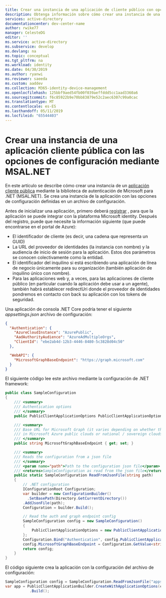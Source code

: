 ```yaml
---
title: Crear una instancia de una aplicación de cliente público con opciones (biblioteca de autenticación de Microsoft para. NET) | Azure
description: Obtenga información sobre cómo crear una instancia de una aplicación cliente pública con las opciones de configuración mediante la biblioteca de autenticación de Microsoft para .NET (MSAL.NET).
services: active-directory
documentationcenter: dev-center-name
author: rwike77
manager: CelesteDG
editor: ''
ms.service: active-directory
ms.subservice: develop
ms.devlang: na
ms.topic: conceptual
ms.tgt_pltfrm: na
ms.workload: identity
ms.date: 04/30/2019
ms.author: ryanwi
ms.reviewer: saeeda
ms.custom: aaddev
ms.collection: M365-identity-device-management
ms.openlocfilehash: 125bbf9aed54fb00f039aeffddd5cc1aad3360a6
ms.sourcegitcommit: f6c85922b9e70bb83879e52c2aec6307c99a0cac
ms.translationtype: MT
ms.contentlocale: es-ES
ms.lasthandoff: 05/11/2019
ms.locfileid: "65544403"
---
```

# <a name="instantiate-a-public-client-application-with-configuration-options-using-msalnet"></a>Crear una instancia de una aplicación cliente pública con las opciones de configuración mediante MSAL.NET

En este artículo se describe cómo crear una instancia de un [aplicación cliente pública](msal-client-applications.md) mediante la biblioteca de autenticación de Microsoft para .NET (MSAL.NET).  Se crea una instancia de la aplicación con las opciones de configuración definidas en un archivo de configuración.

Antes de inicializar una aplicación, primero deberá [registrar](quickstart-register-app.md) , para que la aplicación se puede integrar con la plataforma Microsoft identity. Después del registro, puede que necesite la información siguiente (que puede encontrarse en el portal de Azure):

- El identificador de cliente (es decir, una cadena que representa un GUID)
- La URL del proveedor de identidades (la instancia con nombre) y la audiencia de inicio de sesión para la aplicación. Estos dos parámetros se conocen colectivamente como la entidad.
- El identificador del inquilino si está escribiendo una aplicación de línea de negocio únicamente para su organización (también aplicación de inquilino único con nombre).
- Para las aplicaciones web y, a veces, para las aplicaciones de cliente público (en particular cuando la aplicación debe usar a un agente), también habrá establecer redirectUri donde el proveedor de identidades pondremos en contacto con back su aplicación con los tokens de seguridad.


Una aplicación de consola .NET Core podría tener el siguiente *appsettings.json* archivo de configuración:

```json
{
  "Authentication": {
    "AzureCloudInstance": "AzurePublic",
    "AadAuthorityAudience": "AzureAdMultipleOrgs",
    "ClientId": "ebe2ab4d-12b3-4446-8480-5c3828d04c50"
  },

  "WebAPI": {
    "MicrosoftGraphBaseEndpoint": "https://graph.microsoft.com"
  }
}
```

El siguiente código lee este archivo mediante la configuración de .NET framework:

```csharp
public class SampleConfiguration
{
    /// <summary>
    /// Authentication options
    /// </summary>
    public PublicClientApplicationOptions PublicClientApplicationOptions { get; set; }

    /// <summary>
    /// Base URL for Microsoft Graph (it varies depending on whether the application is ran
    /// in Microsoft Azure public clouds or national / sovereign clouds
    /// </summary>
    public string MicrosoftGraphBaseEndpoint { get; set; }

    /// <summary>
    /// Reads the configuration from a json file
    /// </summary>
    /// <param name="path">Path to the configuration json file</param>
    /// <returns>SampleConfiguration as read from the json file</returns>
    public static SampleConfiguration ReadFromJsonFile(string path)
    {
        // .NET configuration
        IConfigurationRoot Configuration;
        var builder = new ConfigurationBuilder()
          .SetBasePath(Directory.GetCurrentDirectory())
        .AddJsonFile(path);
        Configuration = builder.Build();

        // Read the auth and graph endpoint config
        SampleConfiguration config = new SampleConfiguration()
        {
            PublicClientApplicationOptions = new PublicClientApplicationOptions()
        };
        Configuration.Bind("Authentication", config.PublicClientApplicationOptions);
        config.MicrosoftGraphBaseEndpoint = Configuration.GetValue<string>("WebAPI:MicrosoftGraphBaseEndpoint");
        return config;
    }
}
```

El código siguiente crea la aplicación con la configuración del archivo de configuración:

```csharp
SampleConfiguration config = SampleConfiguration.ReadFromJsonFile("appsettings.json");
var app = PublicClientApplicationBuilder.CreateWithApplicationOptions(config.PublicClientApplicationOptions)
           .Build();
```

